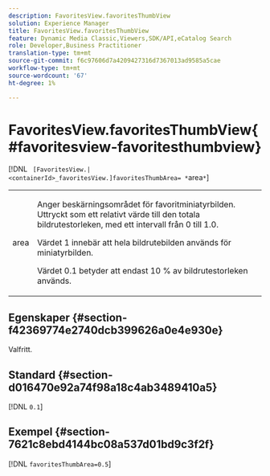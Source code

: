 ```yaml
---
description: FavoritesView.favoritesThumbView
solution: Experience Manager
title: FavoritesView.favoritesThumbView
feature: Dynamic Media Classic,Viewers,SDK/API,eCatalog Search
role: Developer,Business Practitioner
translation-type: tm+mt
source-git-commit: f6c97606d7a4209427316d7367013ad9585a5cae
workflow-type: tm+mt
source-wordcount: '67'
ht-degree: 1%

---
```



# FavoritesView.favoritesThumbView{#favoritesview-favoritesthumbview}

[!DNL ` [FavoritesView.|<containerId>_favoritesView.]favoritesThumbArea= *`area`*`]

<table id="table_2B109D2F91E64B5382B31921C3780FA5"> 
 <tbody> 
  <tr> 
   <td colname="col1"> <p><span class="codeph"><span class="varname"> area</span></span> </p> </td> 
   <td colname="col2"> <p> Anger beskärningsområdet för favoritminiatyrbilden. Uttryckt som ett relativt värde till den totala bildrutestorleken, med ett intervall från <span class="codeph"> 0</span> till <span class="codeph"> 1.0</span>. </p> <p>Värdet <span class="codeph"> 1</span> innebär att hela bildrutebilden används för miniatyrbilden. </p> <p>Värdet <span class="codeph"> 0.1</span> betyder att endast 10 % av bildrutestorleken används. </p> </td> 
  </tr> 
 </tbody> 
</table>

## Egenskaper {#section-f42369774e2740dcb399626a0e4e930e}

Valfritt.

## Standard {#section-d016470e92a74f98a18c4ab3489410a5}

[!DNL `0.1`]

## Exempel {#section-7621c8ebd4144bc08a537d01bd9c3f2f}

[!DNL `favoritesThumbArea=0.5`]
